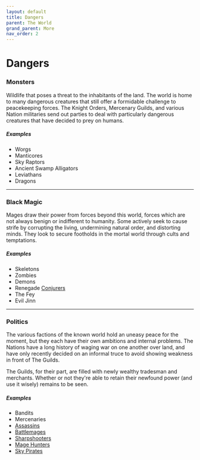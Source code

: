```yaml
---
layout: default
title: Dangers
parent: The World
grand_parent: More
nav_order: 2
---
```


# Dangers

### Monsters

Wildlife that poses a threat to the inhabitants of the land. The world is home to many dangerous creatures that still offer a formidable challenge to peacekeeping forces. The Knight Orders, Mercenary Guilds, and various Nation militaries send out parties to deal with particularly dangerous creatures that have decided to prey on humans.

##### Examples

- Worgs
- Manticores
- Sky Raptors
- Ancient Swamp Alligators
- Leviathans
- Dragons

---

### Black Magic

Mages draw their power from forces beyond this world, forces which are not always benign or indifferent to humanity. Some actively seek to cause strife by corrupting the living, undermining natural order, and distorting minds. They look to secure footholds in the mortal world through cults and temptations.

##### Examples

- Skeletons
- Zombies
- Demons
- Renegade [Conjurers](../specializations/conjurer.html)
- The Fey
- Evil Jinn

---

### Politics

The various factions of the known world hold an uneasy peace for the moment, but they each have their own ambitions and internal problems. The Nations have a long history of waging war on one another over land, and have only recently decided on an informal truce to avoid showing weakness in front of The Guilds.

The Guilds, for their part, are filled with newly wealthy tradesman and merchants. Whether or not they're able to retain their newfound power (and use it wisely) remains to be seen.

##### Examples

- Bandits
- Mercenaries
- [Assassins](../specializations/assassin.html)
- [Battlemages](../specializations/shaman.html)
- [Sharpshooters](../specializations/sapper.html)
- [Mage Hunters](../specializations/templar.html)
- [Sky Pirates](../specializations/corsair.html)
